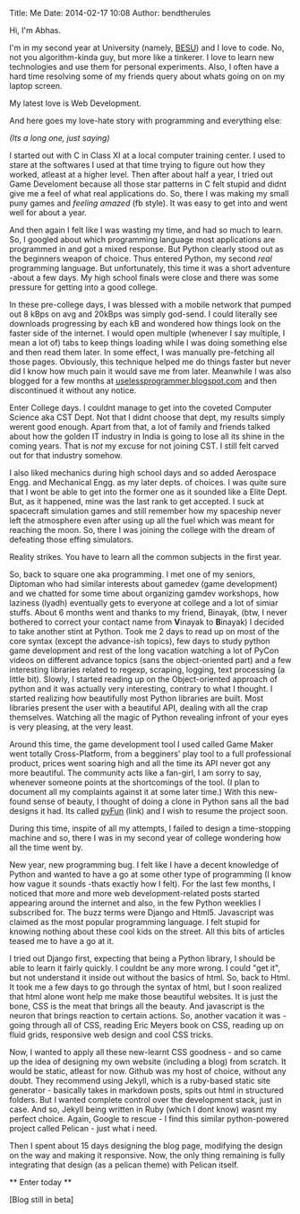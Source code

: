 Title: Me
Date: 2014-02-17 10:08
Author: bendtherules

Hi, I'm Abhas.

I'm in my second year at University (namely, [BESU](http://www.becs.ac.in)) and I love to code. No, not you algorithm-kinda guy, but more like a tinkerer. I love to learn new technologies and use them for personal experiments. Also, I often have a hard time resolving some of my friends query about whats going on on my laptop screen.

My latest love is <span class="highlight">Web Development.</span>

And here goes my love-hate story with programming and everything else:

*(Its a long one, just saying)*

I started out with <span class="highlight">C</span> in Class XI at a local computer training center. I used to stare at the softwares I used at that time trying to figure out how they worked, atleast at a higher level. Then after about half a year, I tried out <span class="highlight">Game Develoment</span> because all those star patterns in C felt stupid and didnt give me a feel of what real applications do. So, there I was making my small puny games and *feeling amazed* (fb style). It was easy to get into and went well for about a year.

And then again I felt like I was wasting my time, and had so much to learn. So, I googled about which programming language most applications are programmed in and got a mixed response. But Python clearly stood out as the beginners weapon of choice. Thus entered <span class="highlight">Python</span>, my second *real* programming language. But unfortunately, this time it was a short adventure -about a few days. My high school finals were close and there was some pressure for getting into a good college.

In these pre-college days, I was blessed with a <span class="highlight">mobile network</span> that pumped out 8 kBps on avg and 20kBps was simply god-send. I could literally see downloads progressing by each kB and wondered how things look on the faster side of the internet. I would open multiple (whenever I say multiple, I mean a lot of) tabs to keep things loading while I was doing something else and then read them later. In some effect, I was manually pre-fetching all those pages. Obviously, this technique helped me do things faster but never did I know how much pain it would save me from later. Meanwhile I was also blogged for a few months at [uselessprogrammer.blogspot.com](http://uselessprogrammer.blogspot.com) and then discontinued it without any notice.

Enter <span class="highlight">College days.</span> I couldnt manage to get into the coveted Computer Science aka CST Dept. Not that I didnt choose that dept, my results simply werent good enough. Apart from that, a lot of family and friends talked about how the golden IT industry in India is going to lose all its shine in the coming years. That is *not* my excuse for not joining CST. I still felt carved out for that industry somehow.

I also liked mechanics during high school days and so added <span class="highlight">Aerospace Engg.</span> and Mechanical Engg. as my later depts. of choices. I was quite sure that I wont be able to get into the former one as it sounded like a Elite Dept. But, as it happened, mine was the last rank to get accepted. I suck at spacecraft simulation games and still remember how my spaceship never left the atmosphere even after using up all the fuel which was meant for reaching the moon. So, there I was joining the college with the dream of defeating those effing simulators.

Reality strikes. You have to learn all the common subjects in the first year.

So, back to square one aka programming. I met one of my seniors, Diptoman who had similar interests about gamedev (game development) and we chatted for some time about organizing gamdev workshops, how laziness (lyadh) eventually gets to everyone at college and a lot of simiar stuffs. About 6 months went and thanks to my friend, Binayak, (btw, I never bothered to correct your contact name from **V**inayak to **B**inayak) I decided to take <span class="highlight">another stint at Python</span>. Took me 2 days to read up on most of the core syntax (except the advance-ish topics), few days to study python game development and rest of the long vacation watching a lot of PyCon videos on different advance topics (sans the object-oriented part) and a few interesting libraries related to regexp, scraping, logging, text processing (a little bit). Slowly, I started reading up on the Object-oriented approach of python and it was actually very interesting, contrary to what I thought. I started realizing how beautifully most Python libraries are built. Most libraries present the user with a beautiful API, dealing with all the crap themselves. Watching all the magic of Python revealing infront of your eyes is very pleasing, at the very least.

Around this time, the game development tool I used called Game Maker went totally Cross-Platform, from a begginers' play tool to a full professional product, prices went soaring high and all the time its API never got any more beautiful. The community acts like a fan-girl, I am sorry to say, whenever someone points at the shortcomings of the tool. (I plan to document all my complaints against it at some later time.) With this new-found sense of beauty, I thought of doing a clone in Python sans all the bad designs it had. Its called [<span class="highlight">pyFun</span>](http://github.com/bendtherules/pyfun) (link) and I wish to resume the project soon.

During this time, inspite of all my attempts, I failed to design a time-stopping machine and so, there I was in my second year of college wondering how all the time went by.

<span class="highlight">New year, new programming bug.</span> I felt like I have a decent knowledge of Python and wanted to have a go at some other type of programming (I know how vague it sounds -thats exactly how I felt). For the last few months, I noticed that more and more web development-related posts started appearing around the internet and also, in the few Python weeklies I subscribed for. The buzz terms were Django and Html5. Javascript was claimed as the most popular programming language. I felt stupid for knowing nothing about these cool kids on the street. All this bits of articles teased me to have a go at it.

I <span class="highlight">tried out Django first</span>, expecting that being a Python library, I should be able to learn it fairly quickly. I couldnt be any more wrong. I could "get it", but not understand it inside out without the basics of html. So, <span class="highlight">back to Html</span>. It took me a few days to go through the syntax of html, but I soon realized that html alone wont help me make those beautiful websites. It is just the bone, CSS is the meat that brings all the beauty. And javascript is the neuron that brings reaction to certain actions. So, another vacation it was - going through all of CSS, reading Eric Meyers book on CSS, reading up on fluid grids, responsive web design and cool CSS tricks.

Now, I wanted to apply all these new-learnt CSS goodness - and so came up the idea of <span class="highlight">designing my own website</span> (including a blog) from scratch. It would be static, atleast for now. Github was my host of choice, without any doubt. They recommend using Jekyll, which is a ruby-based static site generator - basically takes in markdown posts, spits out html in structured folders. But I wanted complete control over the development stack, just in case. And so, Jekyll being written in Ruby (which I dont know) wasnt my perfect choice. Again, Google to rescue - I find this similar python-powered project called <span class="highlight">Pelican</span> - just what i need.

Then I spent about 15 days designing the blog page, modifying the design on the way and making it responsive. Now, the only thing remaining is fully integrating that design (as a pelican theme) with Pelican itself.

<span class="highlight">** Enter today **</span>

[Blog still in beta]
